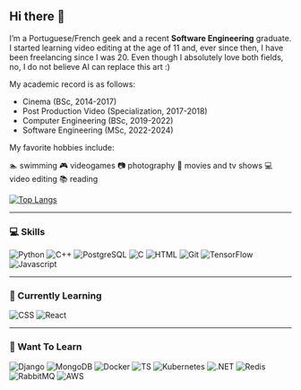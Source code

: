 ## Hi there 👋

I’m a Portuguese/French geek and a recent **Software Engineering** graduate. I started learning video editing at the age of 11 and, ever since then, I have been freelancing since I was 20. Even though I absolutely love both fields, no, I do not believe AI can replace this art :)

My academic record is as follows:
- Cinema (BSc, 2014-2017)
- Post Production Video (Specialization, 2017-2018)
- Computer Engineering (BSc, 2019-2022)
- Software Engineering (MSc, 2022-2024)

My favorite hobbies include:

:swimmer: swimming :video_game: videogames :camera: photography :movie_camera: movies and tv shows :computer: video editing :books: reading

[![Top Langs](https://github-readme-stats.vercel.app/api/top-langs/?username=Squalexy&size_weight=0.5&count_weight=0.5&layout=compact&theme=dracula&langs_count=10)](https://github.com/anuraghazra/github-readme-stats)

---

### :computer: Skills 

![Python](https://img.shields.io/badge/Python-%233776AB?style=flat&logo=python&logoColor=%233776AB&labelColor=black)
![C++](https://img.shields.io/badge/C%2B%2B-%2300599C?style=flat&logo=C%2B%2B&logoColor=%2300599C&labelColor=black) 
![PostgreSQL](https://img.shields.io/badge/PostgreSQL-%234169E1?style=flat&logo=PostgreSQL&logoColor=%234169E1&labelColor=black) 
![C](https://img.shields.io/badge/C-%23A8B9CC?style=flat&logo=C&logoColor=%23A8B9CC&labelColor=black)
![HTML](https://img.shields.io/badge/HTML5-%23E34F26?style=flat&logo=HTML5&logoColor=%23E34F26&labelColor=black) 
![Git](https://img.shields.io/badge/Git-%23F05032?style=flat&logo=Git&logoColor=%23F05032&labelColor=black) 
![TensorFlow](https://img.shields.io/badge/TensorFlow-%23FF6F00?style=flat&logo=TensorFlow&logoColor=%23FF6F00&labelColor=black) 
![Javascript](https://img.shields.io/badge/JavaScript-%23F7DF1E?style=flat&logo=JavaScript&logoColor=%23F7DF1E&labelColor=black)




---

###  :book: Currently Learning 

![CSS](https://img.shields.io/badge/CSS3-%231572B6?style=flat&logo=css3&logoColor=%231572B6&labelColor=black) 
![React](https://img.shields.io/badge/ReactJS-%2361DAFB?style=flat&logo=react&logoColor=%2361DAFB&labelColor=black)

---

###  :rocket: Want To Learn

![Django](https://img.shields.io/badge/Django-%23092E20?style=flat&logo=Django&logoColor=%23092E20&labelColor=black) 
![MongoDB](https://img.shields.io/badge/MongoDB-%2347A248?style=flat&logo=MongoDB&logoColor=%2347A248&labelColor=black) 
![Docker](https://img.shields.io/badge/Docker-%232496ED?style=flat&logo=Docker&logoColor=%232496ED&labelColor=black)
![TS](https://img.shields.io/badge/TypeScript-%233178C6?style=flat&logo=TypeScript&logoColor=%233178C6&labelColor=black) 
![Kubernetes](https://img.shields.io/badge/Kubernetes-%23326CE5?style=flat&logo=Kubernetes&logoColor=%23326CE5&labelColor=black)
![.NET](https://img.shields.io/badge/.NET-%23512BD4?style=flat&logo=.NET&logoColor=%23512BD4&labelColor=black)
![Redis](https://img.shields.io/badge/Redis-%23FF4438?style=flat&logo=Redis&logoColor=%23FF4438&labelColor=black)
![RabbitMQ](https://img.shields.io/badge/RabbitMQ-%23FF6600?style=flat&logo=RabbitMQ&logoColor=%23FF6600&labelColor=black)
![AWS](https://img.shields.io/badge/AWS-%23232F3E?style=flat&logo=Amazon%20Web%20Services&logoColor=%23232F3E&labelColor=black)

